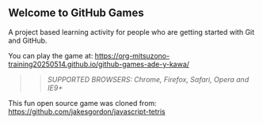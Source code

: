 ## Welcome to GitHub Games

A project based learning activity for people who are getting started with Git and GitHub.

You can play the game at: https://org-mitsuzono-training20250514.github.io/github-games-ade-y-kawa/

>> _*SUPPORTED BROWSERS*: Chrome, Firefox, Safari, Opera and IE9+_

This fun open source game was cloned from: https://github.com/jakesgordon/javascript-tetris
